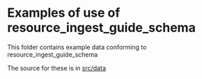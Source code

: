 # Examples of use of resource_ingest_guide_schema

This folder contains example data conforming to resource_ingest_guide_schema

The source for these is in [src/data](../src/data/examples)

